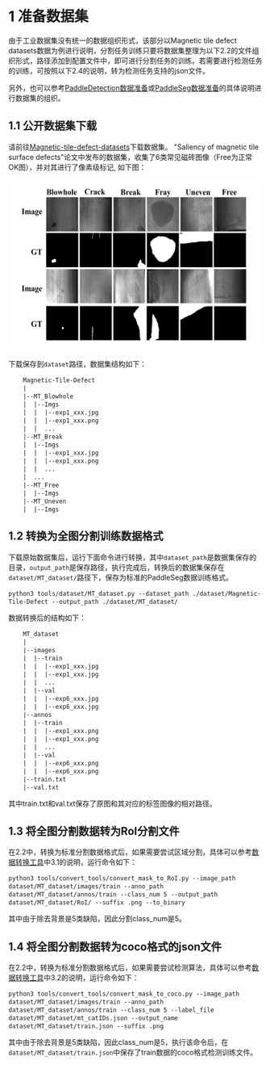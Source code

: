 # 1 准备数据集

由于工业数据集没有统一的数据组织形式，该部分以Magnetic tile defect datasets数据为例进行说明，分割任务训练只要将数据集整理为以下2.2的文件组织形式，路径添加到配置文件中，即可进行分割任务的训练。若需要进行检测任务的训练，可按照以下2.4的说明，转为检测任务支持的json文件。

另外，也可以参考[PaddleDetection数据准备](https://github.com/PaddlePaddle/PaddleDetection/blob/release/2.6/docs/tutorials/data/PrepareDetDataSet.md)或[PaddleSeg数据准备](https://github.com/PaddlePaddle/PaddleSeg/blob/develop/docs/data/marker/marker_cn.md)的具体说明进行数据集的组织。

## 1.1 公开数据集下载

请前往[Magnetic-tile-defect-datasets](https://github.com/abin24/Magnetic-tile-defect-datasets.)下载数据集。 "Saliency of magnetic tile surface defects"论文中发布的数据集，收集了6类常见磁砖图像（Free为正常OK图），并对其进行了像素级标记, 如下图：

![](../images/dataset.png)


下载保存到`dataset`路径，数据集结构如下：

```
    Magnetic-Tile-Defect
    |
    |--MT_Blowhole
    |  |--Imgs
    |  |  |--exp1_xxx.jpg
    |  |  |--exp1_xxx.png
    |  |  ...
    |--MT_Break
    |  |--Imgs
    |  |  |--exp1_xxx.jpg
    |  |  |--exp1_xxx.png
    |  |  ...
    |  ...
    |--MT_Free
    |  |--Imgs
    |--MT_Uneven
    |  |--Imgs
```

## 1.2 转换为全图分割训练数据格式

下载原始数据集后，运行下面命令进行转换，其中`dataset_path`是数据集保存的目录，`output_path`是保存路径，执行完成后，转换后的数据集保存在`dataset/MT_dataset/`路径下，保存为标准的PaddleSeg数据训练格式。

```shell
python3 tools/dataset/MT_dataset.py --dataset_path ./dataset/Magnetic-Tile-Defect --output_path ./dataset/MT_dataset/
```

数据转换后的结构如下：

```
    MT_dataset
    |
    |--images
    |  |--train
    |  |  |--exp1_xxx.jpg
    |  |  |--exp1_xxx.jpg
    |  |  ...
    |  |--val
    |  |  |--exp6_xxx.jpg
    |  |  |--exp6_xxx.jpg
    |--annos
    |  |--train
    |  |  |--exp1_xxx.png
    |  |  |--exp1_xxx.png
    |  |  ...
    |  |--val
    |  |  |--exp6_xxx.png
    |  |  |--exp6_xxx.png
    |--train.txt
    |--val.txt
```

其中train.txt和val.txt保存了原图和其对应的标签图像的相对路径。

## 1.3 将全图分割数据转为RoI分割文件

在2.2中，转换为标准分割数据格式后，如果需要尝试区域分割，具体可以参考[数据转换工具](./conver_tools.md#31-全图分割标签转roi分割)中3.1的说明，运行命令如下：

```shell
python3 tools/convert_tools/convert_mask_to_RoI.py --image_path dataset/MT_dataset/images/train --anno_path dataset/MT_dataset/annos/train --class_num 5 --output_path dataset/MT_dataset/RoI/ --suffix .png --to_binary
```

其中由于除去背景是5类缺陷，因此分割class_num是5。

## 1.4 将全图分割数据转为coco格式的json文件

在2.2中，转换为标准分割数据格式后，如果需要尝试检测算法，具体可以参考[数据转换工具](./conver_tools.md#32-分割标签转coco格式json文件)中3.2的说明，运行命令如下：

```shell
python3 tools/convert_tools/convert_mask_to_coco.py --image_path dataset/MT_dataset/images/train --anno_path dataset/MT_dataset/annos/train --class_num 5 --label_file dataset/MT_dataset/mt_catIDs.json --output_name dataset/MT_dataset/train.json --suffix .png
```

其中由于除去背景是5类缺陷，因此class_num是5，执行该命令后，在`dataset/MT_dataset/train.json`中保存了train数据的coco格式检测训练文件。
